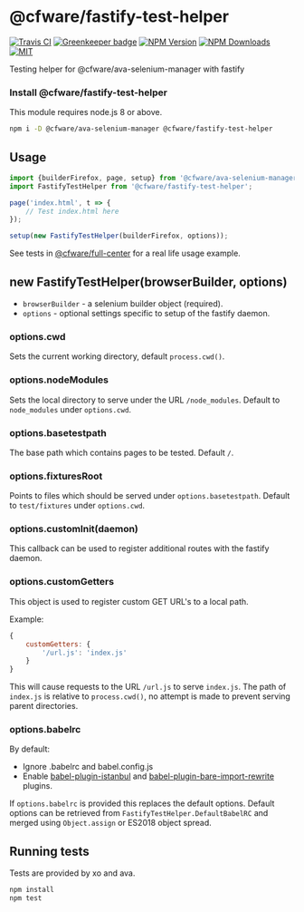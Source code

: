 # @cfware/fastify-test-helper

[![Travis CI][travis-image]][travis-url]
[![Greenkeeper badge][gk-image]](https://greenkeeper.io/)
[![NPM Version][npm-image]][npm-url]
[![NPM Downloads][downloads-image]][downloads-url]
[![MIT][license-image]](LICENSE)

Testing helper for @cfware/ava-selenium-manager with fastify

### Install @cfware/fastify-test-helper

This module requires node.js 8 or above.

```sh
npm i -D @cfware/ava-selenium-manager @cfware/fastify-test-helper
```

## Usage

```js
import {builderFirefox, page, setup} from '@cfware/ava-selenium-manager';
import FastifyTestHelper from '@cfware/fastify-test-helper';

page('index.html', t => {
	// Test index.html here
});

setup(new FastifyTestHelper(builderFirefox, options));
```

See tests in [@cfware/full-center] for a real life usage example.

## new FastifyTestHelper(browserBuilder, options)

* `browserBuilder` - a selenium builder object (required).
* `options` - optional settings specific to setup of the fastify daemon.

### options.cwd

Sets the current working directory, default `process.cwd()`.

### options.nodeModules

Sets the local directory to serve under the URL `/node_modules`.
Default to `node_modules` under `options.cwd`.

### options.basetestpath

The base path which contains pages to be tested. Default `/`.

### options.fixturesRoot

Points to files which should be served under `options.basetestpath`.
Default to `test/fixtures` under `options.cwd`.

### options.customInit(daemon)

This callback can be used to register additional routes with the fastify
daemon.

### options.customGetters

This object is used to register custom GET URL's to a local path.

Example:
```js
{
	customGetters: {
		'/url.js': 'index.js'
	}
}
```

This will cause requests to the URL `/url.js` to serve `index.js`.  The
path of `index.js` is relative to `process.cwd()`, no attempt is made to
prevent serving parent directories.

### options.babelrc

By default:
* Ignore .babelrc and babel.config.js
* Enable [babel-plugin-istanbul] and [babel-plugin-bare-import-rewrite] plugins.

If `options.babelrc` is provided this replaces the default options.  Default
options can be retrieved from `FastifyTestHelper.DefaultBabelRC` and merged
using `Object.assign` or ES2018 object spread.

## Running tests

Tests are provided by xo and ava.

```sh
npm install
npm test
```

[npm-image]: https://img.shields.io/npm/v/@cfware/fastify-test-helper.svg
[npm-url]: https://npmjs.org/package/@cfware/fastify-test-helper
[travis-image]: https://travis-ci.org/cfware/fastify-test-helper.svg?branch=master
[travis-url]: https://travis-ci.org/cfware/fastify-test-helper
[gk-image]: https://badges.greenkeeper.io/cfware/fastify-test-helper.svg
[downloads-image]: https://img.shields.io/npm/dm/@cfware/fastify-test-helper.svg
[downloads-url]: https://npmjs.org/package/@cfware/fastify-test-helper
[license-image]: https://img.shields.io/npm/l/@cfware/fastify-test-helper.svg
[@cfware/full-center]: https://github.com/cfware/full-center
[babel-plugin-istanbul]: https://github.com/istanbuljs/babel-plugin-istanbul#readme
[babel-plugin-bare-import-rewrite]: https://github.com/cfware/babel-plugin-bare-import-rewrite#readme
